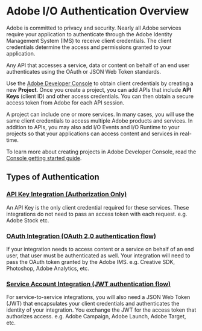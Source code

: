 # Adobe I/O Authentication Overview

Adobe is committed to privacy and security. Nearly all Adobe services require your application to authenticate through the Adobe Identity Management System (IMS) to receive client credentials. The client credentials determine the access and permissions granted to your application.

Any API that accesses a service, data or content on behalf of an end user authenticates using the OAuth or JSON Web Token standards.




Use the [Adobe Developer Console](https://www.adobe.com/go/devs_console_ui/) to obtain client credentials by creating a new **Project**. Once you create a project, you can add APIs that include **API Keys** (client ID) and other access credentials. You can then obtain a secure access token from Adobe for each API session.

A project can include one or more services. In many cases, you will use the same client credentials to access multiple Adobe products and services. In addition to APIs, you may also add I/O Events and I/O Runtime to your projects so that your applications can access content and services in real-time.

To learn more about creating projects in Adobe Developer Console, read the [Console getting started guide]().

## Types of Authentication

### [API Key Integration (Authorization Only)](APIKeyIntegration.md)
An API Key is the only client credential required for these services. These integrations do not need to pass an access token with each request.
e.g. Adobe Stock etc.

### [OAuth Integration (OAuth 2.0 authentication flow)](OAuthIntegration.md)
If your integration needs to access content or a service on behalf of an end user, that user must be authenticated as well. Your integration will need to pass the OAuth token granted by the Adobe IMS.
e.g. Creative SDK, Photoshop, Adobe Analytics, etc.

### [Service Account Integration (JWT authentication flow)](ServiceAccountIntegration.md)
For service-to-service integrations, you will also need a JSON Web Token (JWT) that encapsulates your client credentials and authenticates the identity of your integration. You exchange the JWT for the access token that authorizes access.
e.g. Adobe Campaign, Adobe Launch, Adobe Target, etc.
